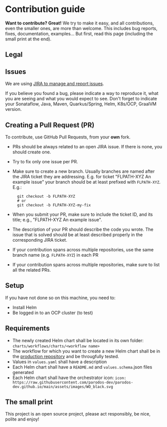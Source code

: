 # Contribution guide

**Want to contribute? Great!** 
We try to make it easy, and all contributions, even the smaller ones, are more than welcome.
This includes bug reports, fixes, documentation, examples... 
But first, read this page (including the small print at the end).

## Legal



## Issues

We are using [JIRA to manage and report issues](https://issues.redhat.com/projects/FLPATH).

If you believe you found a bug, please indicate a way to reproduce it, what you are seeing and what you would expect to see. Don't forget to indicate your Sonataflow, Java, Maven, Quarkus/Spring, Helm, K8s/OCP, GraalVM version. 


## Creating a Pull Request (PR)

To contribute, use GitHub Pull Requests, from your **own** fork. 

- PRs should be always related to an open JIRA issue. If there is none, you should create one.
- Try to fix only one issue per PR.
- Make sure to create a new branch. Usually branches are named after the JIRA ticket they are addressing. E.g. for ticket "FLPATH-XYZ An example issue" your branch should be at least prefixed with `FLPATH-XYZ`. E.g.:

        git checkout -b FLPATH-XYZ
        # or
        git checkout -b FLPATH-XYZ-my-fix

- When you submit your PR, make sure to include the ticket ID, and its title; e.g., "FLPATH-XYZ An example issue".
- The description of your PR should describe the code you wrote. The issue that is solved should be at least described properly in the corresponding JIRA ticket. 
- If your contribution spans across multiple repositories, 
  use the same branch name (e.g. `FLPATH-XYZ`) in each PR 
- If your contribution spans across multiple repositories, make sure to list all the related PRs.


## Setup

If you have not done so on this machine, you need to:
 
* Install Helm
* Be logged in to an OCP cluster (to test)


## Requirements

* The newly created Helm chart shall be located in its own folder: `charts/workflows/charts/<workflow name>`
* The workflow for which you want to create a new Helm chart shall be in the [production repository](https://github.com/parodos-dev/serverless-workflows) and be througfully tested.
* Values in `values.yaml` shall have a description
* Each Helm chart shall have a `README.md` and `values.schema`.json files generated
* Each Helm chart shall have the orchestrator icon:
`icon: https://raw.githubusercontent.com/parodos-dev/parodos-dev.github.io/main/assets/images/WO_black.svg
`


## The small print

This project is an open source project, please act responsibly, be nice, polite and enjoy!

